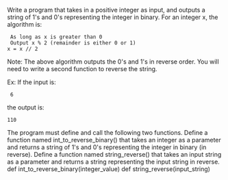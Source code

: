 Write a program that takes in a positive integer as input, and outputs a string of 1's and 0's representing the integer in binary. For an integer x, the algorithm is:

     As long as x is greater than 0
     Output x % 2 (remainder is either 0 or 1)
    x = x // 2
Note: The above algorithm outputs the 0's and 1's in reverse order. You will need to write a second function to reverse the string.

Ex: If the input is:

     6
the output is:

    110
The program must define and call the following two functions. Define a function named int_to_reverse_binary() that takes an integer as a parameter and returns a string of 1's and 0's representing the integer in binary (in reverse). Define a function named string_reverse() that takes an input string as a parameter and returns a string representing the input string in reverse.
def int_to_reverse_binary(integer_value)
def string_reverse(input_string)